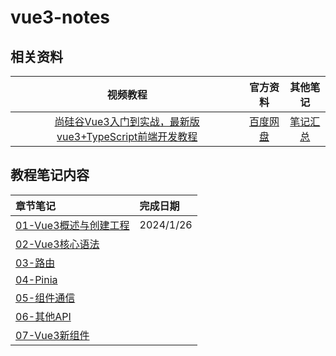# vue3-notes

## 相关资料

|                           视频教程                           |   官方资料   |                    其他笔记                    |
| :----------------------------------------------------------: | :----------: | :--------------------------------------------: |
| [尚硅谷Vue3入门到实战，最新版vue3+TypeScript前端开发教程](https://www.bilibili.com/video/BV1Za4y1r7KE) | [百度网盘]() | [笔记汇总](https://github.com/forclh/AllNotes) |

## 教程笔记内容

| 章节笔记                  | 完成日期  |
| :------------------------ | :-------- |
| [01-Vue3概述与创建工程](./code/02-Vue3核心语法/Vue3核心语法.md) | 2024/1/26 |
| [02-Vue3核心语法](./code/02-Vue3核心语法/Vue3核心语法.md)       |           |
| [03-路由]()               |           |
| [04-Pinia]()              |           |
| [05-组件通信]()           |           |
| [06-其他API]()            |           |
| [07-Vue3新组件]()         |           |

